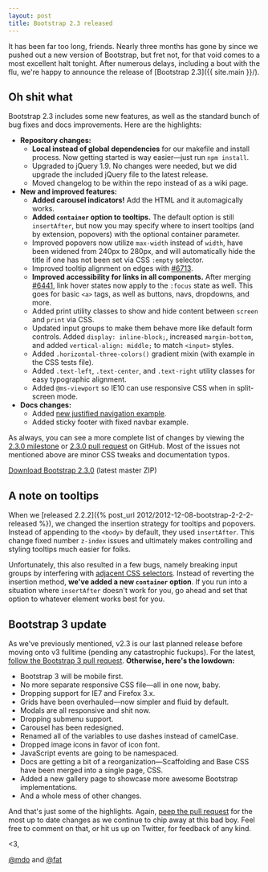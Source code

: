 ```yaml
---
layout: post
title: Bootstrap 2.3 released
---
```


It has been far too long, friends. Nearly three months has gone by since we pushed out a new version of Bootstrap, but fret not, for that void comes to a most excellent halt tonight. After numerous delays, including a bout with the flu, we're happy to announce the release of [Bootstrap 2.3]({{ site.main }}/).

## Oh shit what

Bootstrap 2.3 includes some new features, as well as the standard bunch of bug fixes and docs improvements. Here are the highlights:

- **Repository changes:**
  - **Local instead of global dependencies** for our makefile and install process. Now getting started is way easier—just run `npm install`.
  - Upgraded to jQuery 1.9. No changes were needed, but we did upgrade the included jQuery file to the latest release.
  - Moved changelog to be within the repo instead of as a wiki page.
- **New and improved features:**
  - **Added carousel indicators!** Add the HTML and it automagically works.
  - **Added `container` option to tooltips.** The default option is still `insertAfter`, but now you may specify where to insert tooltips (and by extension, popovers) with the optional container parameter.
  - Improved popovers now utilize `max-width` instead of `width`, have been widened from 240px to 280px, and will automatically hide the title if one has not been set via CSS `:empty` selector.
  - Improved tooltip alignment on edges with [#6713](https://github.com/twbs/bootstrap/pull/6713).
  - **Improved accessibility for links in all components.** After merging [#6441](https://github.com/twbs/bootstrap/pull/6441), link hover states now apply to the `:focus` state as well. This goes for basic `<a>` tags, as well as buttons, navs, dropdowns, and more.
  - Added print utility classes to show and hide content between `screen` and `print` via CSS.
  - Updated input groups to make them behave more like default form controls. Added `display: inline-block;`, increased `margin-bottom`, and added `vertical-align: middle;`  to match `<input>` styles.
  - Added `.horizontal-three-colors()` gradient mixin (with example in the CSS tests file).
  - Added `.text-left`, `.text-center`, and `.text-right` utility classes for easy typographic alignment.
  - Added `@ms-viewport` so IE10 can use responsive CSS when in split-screen mode.
- **Docs changes:**
  - Added [new justified navigation example](/assets/img/2013/02/justified-nav.png).
  - Added sticky footer with fixed navbar example.

As always, you can see a more complete list of changes by viewing the [2.3.0 milestone](https://github.com/twbs/bootstrap/issues?milestone=18&q=is%3Aclosed) or [2.3.0 pull request](https://github.com/twbs/bootstrap/pull/6346) on GitHub. Most of the issues not mentioned above are minor CSS tweaks and documentation typos.

<a class="btn-link" href="https://github.com/twbs/bootstrap/archive/v2.3.0.zip">Download Bootstrap 2.3.0</a> <span class="muted">(latest master ZIP)</span>

## A note on tooltips

When we [released 2.2.2]({% post_url 2012/2012-12-08-bootstrap-2-2-2-released %}), we changed the insertion strategy for tooltips and popovers. Instead of appending to the `<body>` by default, they used `insertAfter`. This change fixed number `z-index` issues and ultimately makes controlling and styling tooltips much easier for folks.

Unfortunately, this also resulted in a few bugs, namely breaking input groups by interfering with [adjacent CSS selectors](https://css-tricks.com/child-and-sibling-selectors/). Instead of reverting the insertion method, **we've added a new `container` option**. If you run into a situation where `insertAfter` doesn't work for you, go ahead and set that option to whatever element works best for you.

## Bootstrap 3 update

As we've previously mentioned, v2.3 is our last planned release before moving onto v3 fulltime (pending any catastrophic fuckups). For the latest, [follow the Bootstrap 3 pull request](https://github.com/twbs/bootstrap/pull/6342). **Otherwise, here's the lowdown:**

- Bootstrap 3 will be mobile first.
- No more separate responsive CSS file—all in one now, baby.
- Dropping support for IE7 and Firefox 3.x.
- Grids have been overhauled—now simpler and fluid by default.
- Modals are all responsive and shit now.
- Dropping submenu support.
- Carousel has been redesigned.
- Renamed all of the variables to use dashes instead of camelCase.
- Dropped image icons in favor of icon font.
- JavaScript events are going to be namespaced.
- Docs are getting a bit of a reorganization—Scaffolding and Base CSS have been merged into a single page, CSS.
- Added a new gallery page to showcase more awesome Bootstrap implementations.
- And a whole mess of other changes.

And that's just some of the highlights. Again, [peep the pull request](https://github.com/twbs/bootstrap/pull/6342) for the most up to date changes as we continue to chip away at this bad boy. Feel free to comment on that, or hit us up on Twitter, for feedback of any kind.

<3,

[@mdo](https://twitter.com/mdo) and [@fat](https://twitter.com/fat)
